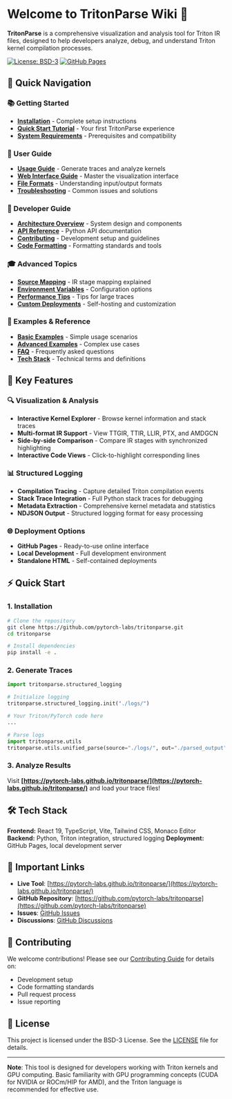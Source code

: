 # Welcome to TritonParse Wiki 🚀

**TritonParse** is a comprehensive visualization and analysis tool for Triton IR files, designed to help developers analyze, debug, and understand Triton kernel compilation processes.

[![License: BSD-3](https://img.shields.io/badge/License-BSD--3-blue.svg)](https://opensource.org/licenses/BSD-3-Clause)
[![GitHub Pages](https://img.shields.io/badge/GitHub%20Pages-Deploy-brightgreen)](https://pytorch-labs.github.io/tritonparse/)

## 🎯 Quick Navigation

### 📚 Getting Started
- **[Installation](01.-Installation)** - Complete setup instructions
- **[Quick Start Tutorial](#-quick-start)** - Your first TritonParse experience
- **[System Requirements](01.-Installation#-prerequisites)** - Prerequisites and compatibility

### 📖 User Guide
- **[Usage Guide](02.-Usage-Guide)** - Generate traces and analyze kernels
- **[Web Interface Guide](03.-Web-Interface-Guide)** - Master the visualization interface
- **[File Formats](02.-Usage-Guide#supported-file-formats)** - Understanding input/output formats
- **[Troubleshooting](01.-Installation#-troubleshooting)** - Common issues and solutions

### 🔧 Developer Guide
- **[Architecture Overview](04.-Developer-Guide#-architecture-overview)** - System design and components
- **[API Reference](04.-Developer-Guide#-api-reference)** - Python API documentation
- **[Contributing](04.-Developer-Guide#-contributing-guidelines)** - Development setup and guidelines
- **[Code Formatting](05.-Code-Formatting)** - Formatting standards and tools

### 🎓 Advanced Topics
- **[Source Mapping](02.-Usage-Guide#-understanding-the-results)** - IR stage mapping explained
- **[Environment Variables](01.-Installation#environment-variables)** - Configuration options
- **[Performance Tips](03.-Web-Interface-Guide#performance-considerations)** - Tips for large traces
- **[Custom Deployments](04.-Developer-Guide#deployment-options)** - Self-hosting and customization

### 📝 Examples & Reference
- **[Basic Examples](02.-Usage-Guide#example-complete-triton-kernel)** - Simple usage scenarios
- **[Advanced Examples](02.-Usage-Guide#-advanced-features)** - Complex use cases
- **[FAQ](06.-FAQ)** - Frequently asked questions
- **[Tech Stack](#-tech-stack)** - Technical terms and definitions

## 🌟 Key Features

### 🔍 Visualization & Analysis
- **Interactive Kernel Explorer** - Browse kernel information and stack traces
- **Multi-format IR Support** - View TTGIR, TTIR, LLIR, PTX, and AMDGCN
- **Side-by-side Comparison** - Compare IR stages with synchronized highlighting
- **Interactive Code Views** - Click-to-highlight corresponding lines

### 📊 Structured Logging
- **Compilation Tracing** - Capture detailed Triton compilation events
- **Stack Trace Integration** - Full Python stack traces for debugging
- **Metadata Extraction** - Comprehensive kernel metadata and statistics
- **NDJSON Output** - Structured logging format for easy processing

### 🌐 Deployment Options
- **GitHub Pages** - Ready-to-use online interface
- **Local Development** - Full development environment
- **Standalone HTML** - Self-contained deployments

## ⚡ Quick Start

### 1. Installation
```bash
# Clone the repository
git clone https://github.com/pytorch-labs/tritonparse.git
cd tritonparse

# Install dependencies
pip install -e .
```

### 2. Generate Traces
```python
import tritonparse.structured_logging

# Initialize logging
tritonparse.structured_logging.init("./logs/")

# Your Triton/PyTorch code here
...

# Parse logs
import tritonparse.utils
tritonparse.utils.unified_parse(source="./logs/", out="./parsed_output")
```

### 3. Analyze Results
Visit **[https://pytorch-labs.github.io/tritonparse/](https://pytorch-labs.github.io/tritonparse/)** and load your trace files!

## 🛠️ Tech Stack

**Frontend:** React 19, TypeScript, Vite, Tailwind CSS, Monaco Editor
**Backend:** Python, Triton integration, structured logging
**Deployment:** GitHub Pages, local development server

## 🔗 Important Links

- **Live Tool**: [https://pytorch-labs.github.io/tritonparse/](https://pytorch-labs.github.io/tritonparse/)
- **GitHub Repository**: [https://github.com/pytorch-labs/tritonparse](https://github.com/pytorch-labs/tritonparse)
- **Issues**: [GitHub Issues](https://github.com/pytorch-labs/tritonparse/issues)
- **Discussions**: [GitHub Discussions](https://github.com/pytorch-labs/tritonparse/discussions)

## 🤝 Contributing

We welcome contributions! Please see our [Contributing Guide](04.-Developer-Guide#-contributing-guidelines) for details on:
- Development setup
- Code formatting standards
- Pull request process
- Issue reporting

## 📄 License

This project is licensed under the BSD-3 License. See the [LICENSE](https://github.com/pytorch-labs/tritonparse/blob/main/LICENSE) file for details.

---

**Note**: This tool is designed for developers working with Triton kernels and GPU computing. Basic familiarity with GPU programming concepts (CUDA for NVIDIA or ROCm/HIP for AMD), and the Triton language is recommended for effective use. 
